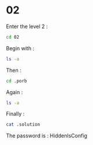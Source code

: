 # 02

Enter the level 2 :
```sh
cd 02
```

Begin with : 
```sh
ls -a
```

Then : 
```sh
cd .porb
```

Again : 
```sh
ls -a
```

Finally : 
```sh
cat .solution
```

The password is : HiddenIsConfig
